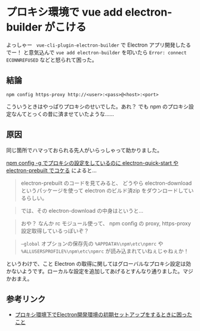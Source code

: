 # プロキシ環境で vue add electron-builder がこける

よっしゃー ` vue-cli-plugin-electron-builder` で Electron アプリ開発したるでー！ と意気込んで `vue add electron-builder` を叩いたら `Error: connect ECONNREFUSED` などと怒られて困った。

## 結論

```
npm config https-proxy http://<user>:<pass>@<host>:<port>
```

こういうときはやっぱりプロキシのせいでした。あれ？ でも npm のプロキシ設定なんてとっくの昔に済ませていたような……

## 原因

同じ箇所でハマっておられる先人がいらっしゃって助かりました。

[npm config -g でプロキシの設定をしているのに electron-quick-start や electron-prebuilt でコケる](https://aquasoftware.net/blog/?p=927) によると…


>electron-prebuilt のコードを見てみると、 どうやら electron-download というパッケージを使って electron のビルド済zip をダウンロードしているらしい。

>では、その electron-download の中身はというと…

>おや？ なんか rc モジュール使って、 npm config の proxy, https-proxy 設定取得しているっぽいぞ？

> `–global` オプションの保存先の `%APPDATA%\npm\etc\npmrc` や `%ALLUSERSPROFILE%\npm\etc\npmrc` が読み込まれていねぇじゃねぇか！

というわけで、こと Electron の取得に関してはグローバルなプロキシ設定は効かないようです。ローカルな設定を追加してあげるとすんなり通りました。マジかおまえ。

## 参考リンク

* [プロキシ環境下でElectron開発環境の初期セットアップをするときに困ったこと](https://qiita.com/ota-meshi/items/69ed2333ed2ba0768178)
